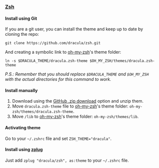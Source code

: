 ### [Zsh](http://zsh.org/)

#### Install using Git

If you are a git user, you can install the theme and keep up to date by cloning the repo:

    git clone https://github.com/dracula/zsh.git

And creating a symbolic link to [oh-my-zsh](https://github.com/robbyrussell/oh-my-zsh/)'s theme folder:

    ln -s $DRACULA_THEME/dracula.zsh-theme $OH_MY_ZSH/themes/dracula.zsh-theme

_P.S.: Remember that you should replace `$DRACULA_THEME` and `$OH_MY_ZSH` with the actual directories for this command to work._

#### Install manually

1.  Download using the [GitHub .zip download](https://github.com/dracula/zsh/archive/master.zip) option and unzip them.
2.  Move `dracula.zsh-theme` file to [oh-my-zsh](https://github.com/robbyrussell/oh-my-zsh/)'s theme folder: `oh-my-zsh/themes/dracula.zsh-theme`.
3.  Move `/lib` to [oh-my-zsh](https://github.com/robbyrussell/oh-my-zsh/)'s theme folder: `oh-my-zsh/themes/lib`.

#### Activating theme

Go to your `~/.zshrc` file and set `ZSH_THEME="dracula"`.

#### Install using [zplug](https://github.com/zplug/zplug)

Just add `zplug "dracula/zsh", as:theme` to your `~/.zshrc` file.
